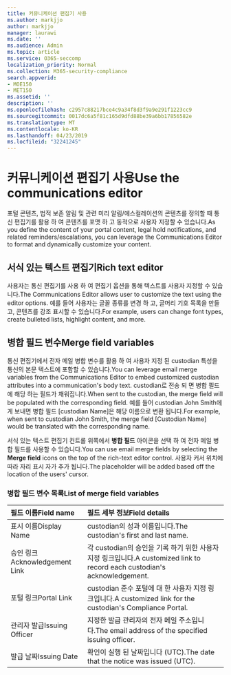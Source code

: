 ```yaml
---
title: 커뮤니케이션 편집기 사용
ms.author: markjjo
author: markjjo
manager: laurawi
ms.date: ''
ms.audience: Admin
ms.topic: article
ms.service: O365-seccomp
localization_priority: Normal
ms.collection: M365-security-compliance
search.appverid:
- MOE150
- MET150
ms.assetid: ''
description: ''
ms.openlocfilehash: c2957c88217bce4c9a34f8d3f9a9e291f1223cc9
ms.sourcegitcommit: 0017dc6a5f81c165d9dfd88be39a6bb17856582e
ms.translationtype: MT
ms.contentlocale: ko-KR
ms.lasthandoff: 04/23/2019
ms.locfileid: "32241245"
---
```

# <a name="use-the-communications-editor"></a><span data-ttu-id="d0147-102">커뮤니케이션 편집기 사용</span><span class="sxs-lookup"><span data-stu-id="d0147-102">Use the communications editor</span></span>

<span data-ttu-id="d0147-103">포털 콘텐츠, 법적 보존 알림 및 관련 미리 알림/에스컬레이션의 콘텐츠를 정의할 때 통신 편집기를 활용 하 여 콘텐츠를 포맷 하 고 동적으로 사용자 지정할 수 있습니다.</span><span class="sxs-lookup"><span data-stu-id="d0147-103">As you define the content of your portal content, legal hold notifications, and related reminders/escalations, you can leverage the Communications Editor to format and dynamically customize your content.</span></span>

## <a name="rich-text-editor"></a><span data-ttu-id="d0147-104">서식 있는 텍스트 편집기</span><span class="sxs-lookup"><span data-stu-id="d0147-104">Rich text editor</span></span> 

<span data-ttu-id="d0147-105">사용자는 통신 편집기를 사용 하 여 편집기 옵션을 통해 텍스트를 사용자 지정할 수 있습니다.</span><span class="sxs-lookup"><span data-stu-id="d0147-105">The Communications Editor allows user to customize the text using the editor options.</span></span> <span data-ttu-id="d0147-106">예를 들어 사용자는 글꼴 종류를 변경 하 고, 글머리 기호 목록을 만들고, 콘텐츠를 강조 표시할 수 있습니다.</span><span class="sxs-lookup"><span data-stu-id="d0147-106">For example, users can change font types, create bulleted lists, highlight content, and more.</span></span> 

## <a name="merge-field-variables"></a><span data-ttu-id="d0147-107">병합 필드 변수</span><span class="sxs-lookup"><span data-stu-id="d0147-107">Merge field variables</span></span>

<span data-ttu-id="d0147-108">통신 편집기에서 전자 메일 병합 변수를 활용 하 여 사용자 지정 된 custodian 특성을 통신의 본문 텍스트에 포함할 수 있습니다.</span><span class="sxs-lookup"><span data-stu-id="d0147-108">You can leverage email merge variables from the Communications Editor to embed customized custodian attributes into a communication's body text.</span></span> <span data-ttu-id="d0147-109">custodian로 전송 되 면 병합 필드에 해당 하는 필드가 채워집니다.</span><span class="sxs-lookup"><span data-stu-id="d0147-109">When sent to the custodian, the merge field will be populated with the corresponding field.</span></span> <span data-ttu-id="d0147-110">예를 들어 custodian John Smith에 게 보내면 병합 필드 [custodian Name]은 해당 이름으로 변환 됩니다.</span><span class="sxs-lookup"><span data-stu-id="d0147-110">For example, when sent to custodian John Smith, the merge field [Custodian Name] would be translated with the corresponding name.</span></span> 

<span data-ttu-id="d0147-111">서식 있는 텍스트 편집기 컨트롤 위쪽에서 **병합 필드** 아이콘을 선택 하 여 전자 메일 병합 필드를 사용할 수 있습니다.</span><span class="sxs-lookup"><span data-stu-id="d0147-111">You can use email merge fields by selecting the **Merge field** icons on the top of the rich-text editor control.</span></span> <span data-ttu-id="d0147-112">사용자 커서 위치에 따라 자리 표시 자가 추가 됩니다.</span><span class="sxs-lookup"><span data-stu-id="d0147-112">The placeholder will be added based off the location of the users' cursor.</span></span> 

### <a name="list-of-merge-field-variables"></a><span data-ttu-id="d0147-113">병합 필드 변수 목록</span><span class="sxs-lookup"><span data-stu-id="d0147-113">List of merge field variables</span></span>

| <span data-ttu-id="d0147-114">필드 이름</span><span class="sxs-lookup"><span data-stu-id="d0147-114">Field name</span></span>                  | <span data-ttu-id="d0147-115">필드 세부 정보</span><span class="sxs-lookup"><span data-stu-id="d0147-115">Field details</span></span> | 
| :------------------- | :------------------- |
| <span data-ttu-id="d0147-116">표시 이름</span><span class="sxs-lookup"><span data-stu-id="d0147-116">Display Name</span></span>  | <span data-ttu-id="d0147-117">custodian의 성과 이름입니다.</span><span class="sxs-lookup"><span data-stu-id="d0147-117">The custodian's first and last name.</span></span> | 
| <span data-ttu-id="d0147-118">승인 링크</span><span class="sxs-lookup"><span data-stu-id="d0147-118">Acknowledgement Link</span></span> | <span data-ttu-id="d0147-119">각 custodian의 승인을 기록 하기 위한 사용자 지정 링크입니다.</span><span class="sxs-lookup"><span data-stu-id="d0147-119">A customized link to record each custodian's acknowledgement.</span></span>|                 |
| <span data-ttu-id="d0147-120">포털 링크</span><span class="sxs-lookup"><span data-stu-id="d0147-120">Portal Link</span></span>     | <span data-ttu-id="d0147-121">custodian 준수 포털에 대 한 사용자 지정 링크입니다.</span><span class="sxs-lookup"><span data-stu-id="d0147-121">A customized link for the custodian's Compliance Portal.</span></span>|                |
| <span data-ttu-id="d0147-122">관리자 발급</span><span class="sxs-lookup"><span data-stu-id="d0147-122">Issuing Officer</span></span>                   | <span data-ttu-id="d0147-123">지정한 발급 관리자의 전자 메일 주소입니다.</span><span class="sxs-lookup"><span data-stu-id="d0147-123">The email address of the specified issuing officer.</span></span>|                   |
| <span data-ttu-id="d0147-124">발급 날짜</span><span class="sxs-lookup"><span data-stu-id="d0147-124">Issuing Date</span></span>                   | <span data-ttu-id="d0147-125">확인이 실행 된 날짜입니다 (UTC).</span><span class="sxs-lookup"><span data-stu-id="d0147-125">The date that the notice was issued (UTC).</span></span>              |